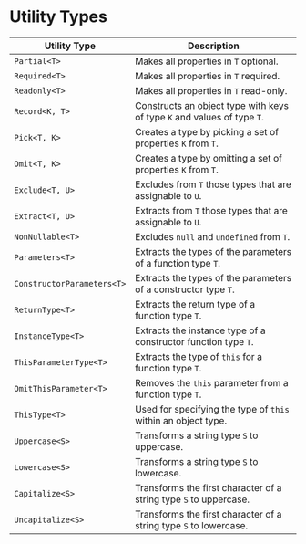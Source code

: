 # Utility Types

| Utility Type              | Description                                                             |
|---------------------------|-------------------------------------------------------------------------|
| `Partial<T>`              | Makes all properties in `T` optional.                                   |
| `Required<T>`             | Makes all properties in `T` required.                                   |
| `Readonly<T>`             | Makes all properties in `T` read-only.                                  |
| `Record<K, T>`            | Constructs an object type with keys of type `K` and values of type `T`. |
| `Pick<T, K>`              | Creates a type by picking a set of properties `K` from `T`.             |
| `Omit<T, K>`              | Creates a type by omitting a set of properties `K` from `T`.            |
| `Exclude<T, U>`           | Excludes from `T` those types that are assignable to `U`.               |
| `Extract<T, U>`           | Extracts from `T` those types that are assignable to `U`.               |
| `NonNullable<T>`          | Excludes `null` and `undefined` from `T`.                               |
| `Parameters<T>`           | Extracts the types of the parameters of a function type `T`.            |
| `ConstructorParameters<T>`| Extracts the types of the parameters of a constructor type `T`.         |
| `ReturnType<T>`           | Extracts the return type of a function type `T`.                        |
| `InstanceType<T>`         | Extracts the instance type of a constructor function type `T`.          |
| `ThisParameterType<T>`    | Extracts the type of `this` for a function type `T`.                    |
| `OmitThisParameter<T>`    | Removes the `this` parameter from a function type `T`.                  |
| `ThisType<T>`             | Used for specifying the type of `this` within an object type.           |
| `Uppercase<S>`            | Transforms a string type `S` to uppercase.                              |
| `Lowercase<S>`            | Transforms a string type `S` to lowercase.                              |
| `Capitalize<S>`           | Transforms the first character of a string type `S` to uppercase.       |
| `Uncapitalize<S>`         | Transforms the first character of a string type `S` to lowercase.       |
